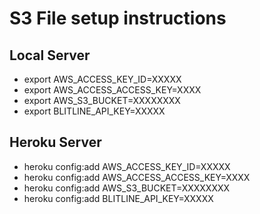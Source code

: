 # S3 File setup instructions


## Local Server

* export AWS_ACCESS_KEY_ID=XXXXX
* export AWS_ACCESS_ACCESS_KEY=XXXX
* export AWS_S3_BUCKET=XXXXXXXX
* export BLITLINE_API_KEY=XXXXX

## Heroku Server

* heroku config:add AWS_ACCESS_KEY_ID=XXXXX
* heroku config:add AWS_ACCESS_ACCESS_KEY=XXXX
* heroku config:add AWS_S3_BUCKET=XXXXXXXX
* heroku config:add BLITLINE_API_KEY=XXXXX